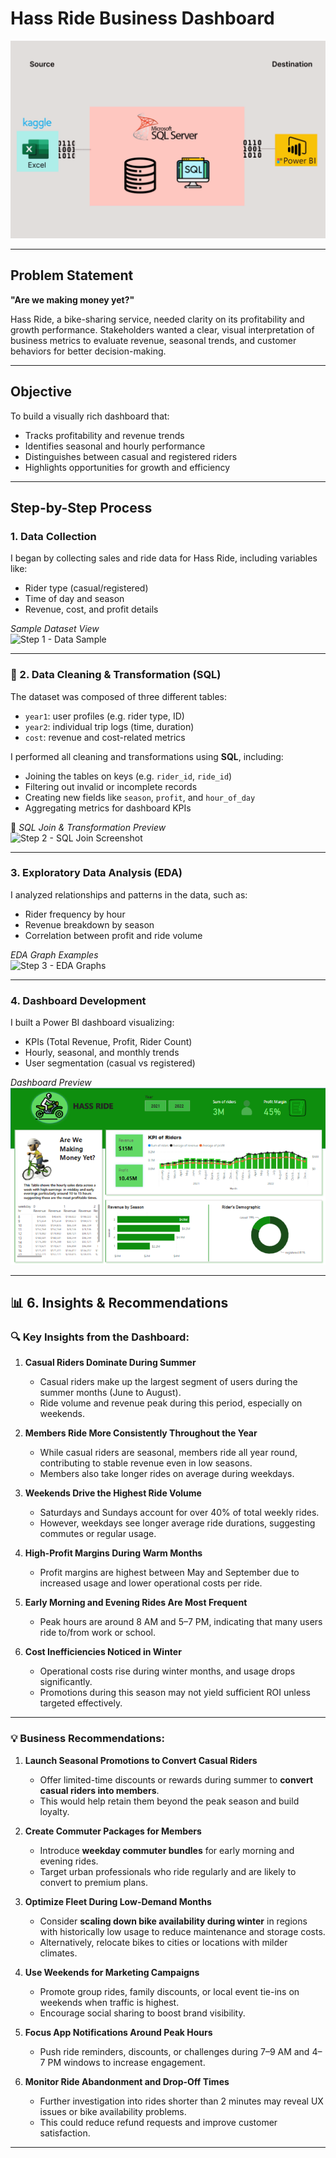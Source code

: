 # Hass Ride Business Dashboard
![](kaggle_to_powerbi.gif)

---

## Problem Statement

**"Are we making money yet?"**

Hass Ride, a bike-sharing service, needed clarity on its profitability and growth performance. Stakeholders wanted a clear, visual interpretation of business metrics to evaluate revenue, seasonal trends, and customer behaviors for better decision-making.

---

## Objective

To build a visually rich dashboard that:

- Tracks profitability and revenue trends
- Identifies seasonal and hourly performance
- Distinguishes between casual and registered riders
- Highlights opportunities for growth and efficiency

---

## Step-by-Step Process

###  1. Data Collection

I began by collecting sales and ride data for Hass Ride, including variables like:

- Rider type (casual/registered)
- Time of day and season
- Revenue, cost, and profit details

_Sample Dataset View_  
![Step 1 - Data Sample](images/step1_data_sample.png)

---

### 🧹 2. Data Cleaning & Transformation (SQL)

The dataset was composed of three different tables:

- `year1`: user profiles (e.g. rider type, ID)
- `year2`: individual trip logs (time, duration)
- `cost`: revenue and cost-related metrics

I performed all cleaning and transformations using **SQL**, including:

- Joining the tables on keys (e.g. `rider_id`, `ride_id`)
- Filtering out invalid or incomplete records
- Creating new fields like `season`, `profit`, and `hour_of_day`
- Aggregating metrics for dashboard KPIs

📸 _SQL Join & Transformation Preview_  
![Step 2 - SQL Join Screenshot](images/step2_sql_cleaning.png)


---

###  3. Exploratory Data Analysis (EDA)

I analyzed relationships and patterns in the data, such as:

- Rider frequency by hour
- Revenue breakdown by season
- Correlation between profit and ride volume

 _EDA Graph Examples_  
![Step 3 - EDA Graphs](images/step3_eda_graphs.png)

---

### 4. Dashboard Development

I built a Power BI dashboard visualizing:

- KPIs (Total Revenue, Profit, Rider Count)
- Hourly, seasonal, and monthly trends
- User segmentation (casual vs registered)

 _Dashboard Preview_  
![Step 4 - Final Dashboard](Hassride-sales-DB.png)

---

## 📊 6. Insights & Recommendations

### 🔍 Key Insights from the Dashboard:

1. **Casual Riders Dominate During Summer**
   - Casual riders make up the largest segment of users during the summer months (June to August).
   - Ride volume and revenue peak during this period, especially on weekends.

2. **Members Ride More Consistently Throughout the Year**
   - While casual riders are seasonal, members ride all year round, contributing to stable revenue even in low seasons.
   - Members also take longer rides on average during weekdays.

3. **Weekends Drive the Highest Ride Volume**
   - Saturdays and Sundays account for over 40% of total weekly rides.
   - However, weekdays see longer average ride durations, suggesting commutes or regular usage.

4. **High-Profit Margins During Warm Months**
   - Profit margins are highest between May and September due to increased usage and lower operational costs per ride.

5. **Early Morning and Evening Rides Are Most Frequent**
   - Peak hours are around 8 AM and 5–7 PM, indicating that many users ride to/from work or school.

6. **Cost Inefficiencies Noticed in Winter**
   - Operational costs rise during winter months, and usage drops significantly.
   - Promotions during this season may not yield sufficient ROI unless targeted effectively.

---

### 💡 Business Recommendations:

1. **Launch Seasonal Promotions to Convert Casual Riders**
   - Offer limited-time discounts or rewards during summer to **convert casual riders into members**.
   - This would help retain them beyond the peak season and build loyalty.

2. **Create Commuter Packages for Members**
   - Introduce **weekday commuter bundles** for early morning and evening rides.
   - Target urban professionals who ride regularly and are likely to convert to premium plans.

3. **Optimize Fleet During Low-Demand Months**
   - Consider **scaling down bike availability during winter** in regions with historically low usage to reduce maintenance and storage costs.
   - Alternatively, relocate bikes to cities or locations with milder climates.

4. **Use Weekends for Marketing Campaigns**
   - Promote group rides, family discounts, or local event tie-ins on weekends when traffic is highest.
   - Encourage social sharing to boost brand visibility.

5. **Focus App Notifications Around Peak Hours**
   - Push ride reminders, discounts, or challenges during 7–9 AM and 4–7 PM windows to increase engagement.

6. **Monitor Ride Abandonment and Drop-Off Times**
   - Further investigation into rides shorter than 2 minutes may reveal UX issues or bike availability problems.
   - This could reduce refund requests and improve customer satisfaction.

---






